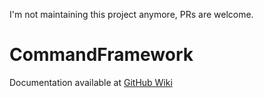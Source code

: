 I'm not maintaining this project anymore, PRs are welcome.

# CommandFramework

Documentation available at [GitHub Wiki](https://github.com/SaiintBrisson/command-framework/wiki)
